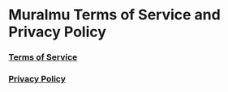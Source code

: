 # Muralmu Terms of Service and Privacy Policy

### [Terms of Service](https://github.com/Mumu-Muralmu/ToS-PP_Mumu/blob/master/docs/Privacy%20Policy.md)

### [Privacy Policy](docs/https://github.com/Mumu-Muralmu/ToS-PP_Mumu/blob/master/docs/Terms%20of%20Service.md)
